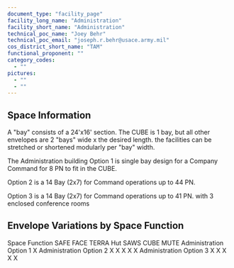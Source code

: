 ```yaml
---
document_type: "facility_page"
facility_long_name: "Administration"
facility_short_name: "Administration"
technical_poc_name: "Joey Behr"
technical_poc_email: "joseph.r.behr@usace.army.mil"
cos_district_short_name: "TAM"
functional_proponent: ""
category_codes:
  - ""
pictures:
  - ""
  - ""
---
```


## Space Information

A "bay" consists of a 24'x16' section. The CUBE is 1 bay, but all other envelopes are 2 "bays" wide x the desired length. the facilities can be stretched or shortened modularly per "bay" width.

The Administration building Option 1 is single bay design for a Company Command for 8 PN to fit in the CUBE.

Option 2 is a 14 Bay (2x7) for Command operations up to 44 PN.

Option 3 is a 14 Bay (2x7) for Command operations up to 41 PN. with 3 enclosed conference rooms

## Envelope Variations by Space Function

Space Function SAFE FACE TERRA Hut SAWS CUBE MUTE
Administration Option 1 X
Administration Option 2 X X X X X
Administration Option 3 X X X X X
